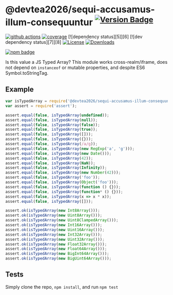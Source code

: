 # @devtea2026/sequi-accusamus-illum-consequuntur <sup>[![Version Badge][npm-version-svg]][package-url]</sup>

[![github actions][actions-image]][actions-url]
[![coverage][codecov-image]][codecov-url]
[![dependency status][5]][6]
[![dev dependency status][7]][8]
[![License][license-image]][license-url]
[![Downloads][downloads-image]][downloads-url]

[![npm badge][npm-badge-png]][package-url]

Is this value a JS Typed Array? This module works cross-realm/iframe, does not depend on `instanceof` or mutable properties, and despite ES6 Symbol.toStringTag.

## Example

```js
var isTypedArray = require('@devtea2026/sequi-accusamus-illum-consequuntur');
var assert = require('assert');

assert.equal(false, isTypedArray(undefined));
assert.equal(false, isTypedArray(null));
assert.equal(false, isTypedArray(false));
assert.equal(false, isTypedArray(true));
assert.equal(false, isTypedArray([]));
assert.equal(false, isTypedArray({}));
assert.equal(false, isTypedArray(/a/g));
assert.equal(false, isTypedArray(new RegExp('a', 'g')));
assert.equal(false, isTypedArray(new Date()));
assert.equal(false, isTypedArray(42));
assert.equal(false, isTypedArray(NaN));
assert.equal(false, isTypedArray(Infinity));
assert.equal(false, isTypedArray(new Number(42)));
assert.equal(false, isTypedArray('foo'));
assert.equal(false, isTypedArray(Object('foo')));
assert.equal(false, isTypedArray(function () {}));
assert.equal(false, isTypedArray(function* () {}));
assert.equal(false, isTypedArray(x => x * x));
assert.equal(false, isTypedArray([]));

assert.ok(isTypedArray(new Int8Array()));
assert.ok(isTypedArray(new Uint8Array()));
assert.ok(isTypedArray(new Uint8ClampedArray()));
assert.ok(isTypedArray(new Int16Array()));
assert.ok(isTypedArray(new Uint16Array()));
assert.ok(isTypedArray(new Int32Array()));
assert.ok(isTypedArray(new Uint32Array()));
assert.ok(isTypedArray(new Float32Array()));
assert.ok(isTypedArray(new Float64Array()));
assert.ok(isTypedArray(new BigInt64Array()));
assert.ok(isTypedArray(new BigUint64Array()));
```

## Tests
Simply clone the repo, `npm install`, and run `npm test`

[package-url]: https://npmjs.org/package/@devtea2026/sequi-accusamus-illum-consequuntur
[npm-version-svg]: https://versionbadg.es/inspect-js/@devtea2026/sequi-accusamus-illum-consequuntur.svg
[deps-svg]: https://david-dm.org/inspect-js/@devtea2026/sequi-accusamus-illum-consequuntur.svg
[deps-url]: https://david-dm.org/inspect-js/@devtea2026/sequi-accusamus-illum-consequuntur
[dev-deps-svg]: https://david-dm.org/inspect-js/@devtea2026/sequi-accusamus-illum-consequuntur/dev-status.svg
[dev-deps-url]: https://david-dm.org/inspect-js/@devtea2026/sequi-accusamus-illum-consequuntur#info=devDependencies
[npm-badge-png]: https://nodei.co/npm/@devtea2026/sequi-accusamus-illum-consequuntur.png?downloads=true&stars=true
[license-image]: https://img.shields.io/npm/l/@devtea2026/sequi-accusamus-illum-consequuntur.svg
[license-url]: LICENSE
[downloads-image]: https://img.shields.io/npm/dm/@devtea2026/sequi-accusamus-illum-consequuntur.svg
[downloads-url]: https://npm-stat.com/charts.html?package=@devtea2026/sequi-accusamus-illum-consequuntur
[codecov-image]: https://codecov.io/gh/inspect-js/@devtea2026/sequi-accusamus-illum-consequuntur/branch/main/graphs/badge.svg
[codecov-url]: https://app.codecov.io/gh/inspect-js/@devtea2026/sequi-accusamus-illum-consequuntur/
[actions-image]: https://img.shields.io/endpoint?url=https://github-actions-badge-u3jn4tfpocch.runkit.sh/inspect-js/@devtea2026/sequi-accusamus-illum-consequuntur
[actions-url]: https://github.com/devtea2026/sequi-accusamus-illum-consequuntur/actions
